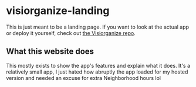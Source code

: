 # visiorganize-landing
This is just meant to be a landing page. If you want to look at the actual app or deploy it yourself, check out [the Visiorganize repo](https://github.com/aelithron/visiorganize).
## What this website does
This mostly exists to show the app's features and explain what it does. It's a relatively small app, I just hated how abruptly the app loaded for my hosted version and needed an excuse for extra Neighborhood hours lol